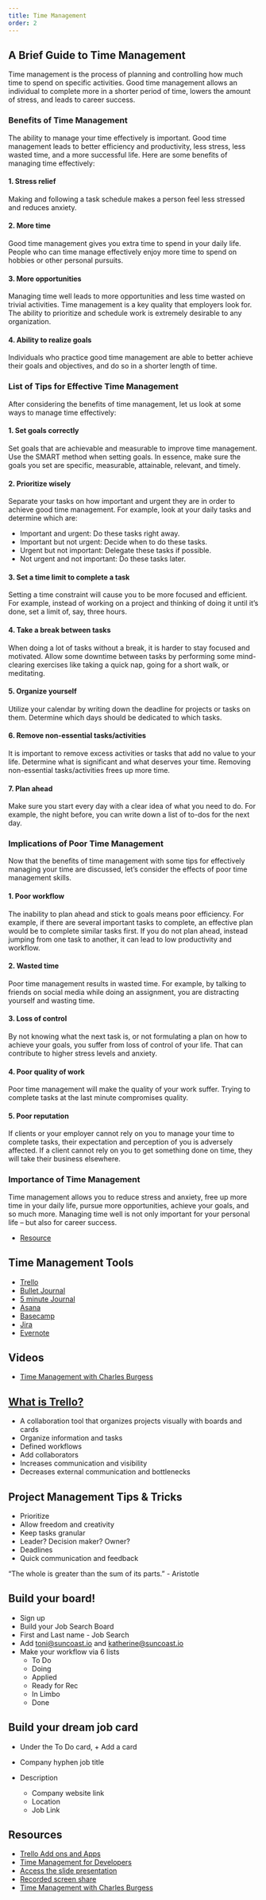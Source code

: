 ```yaml
---
title: Time Management
order: 2
---
```


## A Brief Guide to Time Management

Time management is the process of planning and controlling how much time to spend on specific activities. Good time management allows an individual to complete more in a shorter period of time, lowers the amount of stress, and leads to career success.

### Benefits of Time Management

The ability to manage your time effectively is important. Good time management leads to better efficiency and productivity, less stress, less wasted time, and a more successful life. Here are some benefits of managing time effectively:

#### 1. Stress relief
Making and following a task schedule makes a person feel less stressed and reduces anxiety.

#### 2. More time
Good time management gives you extra time to spend in your daily life. People who can time manage effectively enjoy more time to spend on hobbies or other personal pursuits.

#### 3. More opportunities
Managing time well leads to more opportunities and less time wasted on trivial activities. Time management is a key quality that employers look for. The ability to prioritize and schedule work is extremely desirable to any organization.

#### 4. Ability to realize goals
Individuals who practice good time management are able to better achieve their goals and objectives, and do so in a shorter length of time.

### List of Tips for Effective Time Management

After considering the benefits of time management, let us look at some ways to manage time effectively:

#### 1. Set goals correctly
Set goals that are achievable and measurable to improve time management. Use the SMART method when setting goals. In essence, make sure the goals you set are specific, measurable, attainable, relevant, and timely.

#### 2. Prioritize wisely
Separate your tasks on how important and urgent they are in order to achieve good time management. For example, look at your daily tasks and determine which are:

- Important and urgent: Do these tasks right away.
- Important but not urgent: Decide when to do these tasks.
- Urgent but not important: Delegate these tasks if possible.
- Not urgent and not important: Do these tasks later.

#### 3. Set a time limit to complete a task
Setting a time constraint will cause you to be more focused and efficient. For example, instead of working on a project and thinking of doing it until it’s done, set a limit of, say, three hours.

#### 4. Take a break between tasks
When doing a lot of tasks without a break, it is harder to stay focused and motivated. Allow some downtime between tasks by performing some mind-clearing exercises like taking a quick nap, going for a short walk, or meditating.

#### 5. Organize yourself
Utilize your calendar by writing down the deadline for projects or tasks on them. Determine which days should be dedicated to which tasks.

#### 6. Remove non-essential tasks/activities
It is important to remove excess activities or tasks that add no value to your life. Determine what is significant and what deserves your time. Removing non-essential tasks/activities frees up more time.

#### 7. Plan ahead
Make sure you start every day with a clear idea of what you need to do. For example, the night before, you can write down a list of to-dos for the next day.

### Implications of Poor Time Management

Now that the benefits of time management with some tips for effectively managing your time are discussed, let’s consider the effects of poor time management skills.

#### 1. Poor workflow
The inability to plan ahead and stick to goals means poor efficiency. For example, if there are several important tasks to complete, an effective plan would be to complete similar tasks first. If you do not plan ahead, instead jumping from one task to another, it can lead to low productivity and workflow.

#### 2. Wasted time
Poor time management results in wasted time. For example, by talking to friends on social media while doing an assignment, you are distracting yourself and wasting time.

#### 3. Loss of control
By not knowing what the next task is, or not formulating a plan on how to achieve your goals, you suffer from loss of control of your life. That can contribute to higher stress levels and anxiety.

#### 4. Poor quality of work
Poor time management will make the quality of your work suffer. Trying to complete tasks at the last minute compromises quality.

#### 5. Poor reputation
If clients or your employer cannot rely on you to manage your time to complete tasks, their expectation and perception of you is adversely affected. If a client cannot rely on you to get something done on time, they will take their business elsewhere.

### Importance of Time Management

Time management allows you to reduce stress and anxiety, free up more time in your daily life, pursue more opportunities, achieve your goals, and so much more. Managing time well is not only important for your personal life – but also for career success.

- [Resource](https://corporatefinanceinstitute.com/resources/careers/soft-skills/time-management-list-tips/)

## Time Management Tools

- [Trello](https://trello.com/)
- [Bullet Journal](https://bulletjournal.com/)
- [5 minute Journal](https://www.intelligentchange.com/pages/five-minute-journal-app)
- [Asana](https://asana.com/)
- [Basecamp](https://basecamp.com/)
- [Jira](https://www.atlassian.com/software/jira)
- [Evernote](https://evernote.com/)

## Videos

- [Time Management with Charles Burgess](https://youtu.be/zxcwyWl_TZ8)

## [What is Trello?](https://www.youtube.com/watch?v=tVooja0Ta5I)

- A collaboration tool that organizes projects visually with boards and cards
- Organize information and tasks
- Defined workflows
- Add collaborators
- Increases communication and visibility
- Decreases external communication and bottlenecks

## Project Management Tips & Tricks

- Prioritize
- Allow freedom and creativity
- Keep tasks granular
- Leader? Decision maker? Owner?
- Deadlines
- Quick communication and feedback

“The whole is greater than the sum of its parts.” - Aristotle

## Build your board!

- Sign up
- Build your Job Search Board
- First and Last name - Job Search
- Add toni@suncoast.io and katherine@suncoast.io
- Make your workflow via 6 lists
  - To Do
  - Doing
  - Applied
  - Ready for Rec
  - In Limbo
  - Done

## Build your dream job card

- Under the To Do card, + Add a card
- Company hyphen job title
- Description

  - Company website link
  - Location
  - Job Link

## Resources

- [Trello Add ons and Apps](https://blog.trello.com/big-list-of-trello-chrome-extensions)
- [Time Management for Developers](https://expertise.jetruby.com/time-management-for-developers-control-your-life-9151d7c24967)
- [Access the slide presentation](./assets/trello.pdf)
- [Recorded screen share](https://youtu.be/tiHP3riVm40)
- [Time Management with Charles Burgess](https://youtu.be/zxcwyWl_TZ8)
